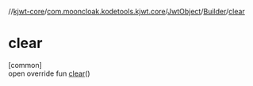 //[kjwt-core](../../../../index.md)/[com.mooncloak.kodetools.kjwt.core](../../index.md)/[JwtObject](../index.md)/[Builder](index.md)/[clear](clear.md)

# clear

[common]\
open override fun [clear](clear.md)()
